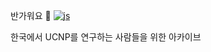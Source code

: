 반가워요 👋
[![js](https://img.shields.io/badge/Google%20Scholar-4285F4?style=for-the-badge&logo=google-scholar&logoColor=white)](https://scholar.google.co.kr/citations?user=xp2fyS4AAAAJ&hl=ko)



한국에서 UCNP를 연구하는 사람들을 위한 아카이브




<!--
**KDK221/KDK221** is a ✨ _special_ ✨ repository because its `README.md` (this file) appears on your GitHub profile.

Here are some ideas to get you started:

- 🔭 I’m currently working on ...
- 🌱 I’m currently learning ...
- 👯 I’m looking to collaborate on ...
- 🤔 I’m looking for help with ...
- 💬 Ask me about ...
- 📫 How to reach me: ...
- 😄 Pronouns: ...
- ⚡ Fun fact: ...
-->
